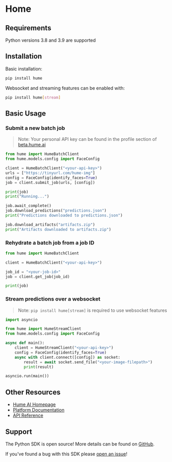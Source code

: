 # Home

## Requirements

Python versions 3.8 and 3.9 are supported

## Installation

Basic installation:

```bash
pip install hume
```

Websocket and streaming features can be enabled with:

```bash
pip install hume[stream]
```

## Basic Usage

### Submit a new batch job

> Note: Your personal API key can be found in the profile section of [beta.hume.ai](https://beta.hume.ai)

```python
from hume import HumeBatchClient
from hume.models.config import FaceConfig

client = HumeBatchClient("<your-api-key>")
urls = ["https://tinyurl.com/hume-img"]
config = FaceConfig(identify_faces=True)
job = client.submit_job(urls, [config])

print(job)
print("Running...")

job.await_complete()
job.download_predictions("predictions.json")
print("Predictions downloaded to predictions.json")

job.download_artifacts("artifacts.zip")
print("Artifacts downloaded to artifacts.zip")
```

### Rehydrate a batch job from a job ID

```python
from hume import HumeBatchClient

client = HumeBatchClient("<your-api-key>")

job_id = "<your-job-id>"
job = client.get_job(job_id)

print(job)
```

### Stream predictions over a websocket

> Note: `pip install hume[stream]` is required to use websocket features

```python
import asyncio

from hume import HumeStreamClient
from hume.models.config import FaceConfig

async def main():
    client = HumeStreamClient("<your-api-key>")
    config = FaceConfig(identify_faces=True)
    async with client.connect([config]) as socket:
        result = await socket.send_file("<your-image-filepath>")
        print(result)

asyncio.run(main())
```

## Other Resources

- [Hume AI Homepage](https://hume.ai)
- [Platform Documentation](https://help.hume.ai/basics/about-hume-ai)
- [API Reference](https://docs.hume.ai)

## Support

The Python SDK is open source! More details can be found on [GitHub](https://github.com/HumeAI/hume-python-sdk).

If you've found a bug with this SDK please [open an issue](https://github.com/HumeAI/hume-python-sdk/issues/new)!
